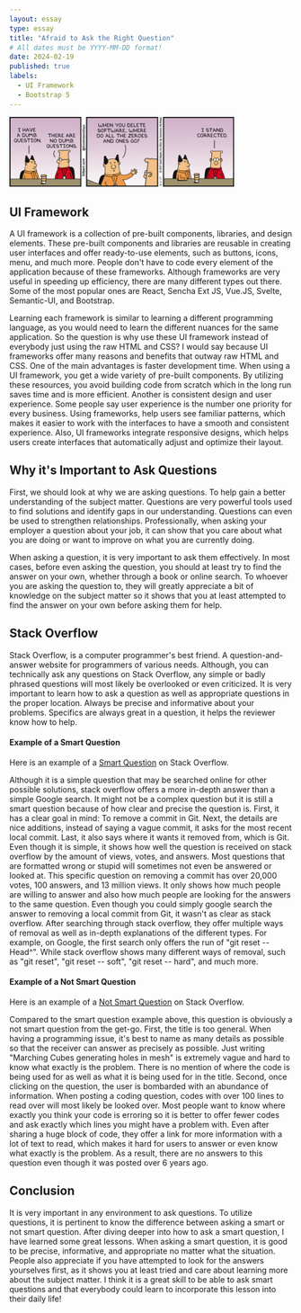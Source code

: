 ```yaml
---
layout: essay
type: essay
title: "Afraid to Ask the Right Question"
# All dates must be YYYY-MM-DD format!
date: 2024-02-19
published: true
labels:
  - UI Framework
  - Bootstrap 5
---
```


<img width="400px" class="rounded float-start pe-4" src="../img/stupid questions.gif">

## UI Framework

A UI framework is a collection of pre-built components, libraries, and design elements. These pre-built components and libraries are reusable in creating user interfaces and offer ready-to-use elements, such as buttons, icons, menu, and much more. People don't have to code every element of the application because of these frameworks. Although frameworks are very useful in speeding up efficiency, there are many different types out there. Some of the most popular ones are React, Sencha Ext JS, Vue.JS, Svelte, Semantic-UI, and Bootstrap.

Learning each framework is similar to learning a different programming language, as you would need to learn the different nuances for the same application. So the question is why use these UI framework instead of everybody just using the raw HTML and CSS? I would say because UI frameworks offer many reasons and benefits that outway raw HTML and CSS. One of the main advantages is faster development time. When using a UI framework, you get a wide variety of pre-built components. By utilizing these resources, you avoid building code from scratch which in the long run saves time and is more efficient. Another is consistent design and user experience. Some people say user experience is the number one priority for every business. Using frameworks, help users see familiar patterns, which makes it easier to work with the interfaces to have a smooth and consistent experience. Also, UI frameworks integrate responsive designs, which helps users create interfaces that automatically adjust and optimize their layout.

## Why it's Important to Ask Questions

First, we should look at why we are asking questions. To help gain a better understanding of the subject matter. Questions are very powerful tools used to find solutions and identify gaps in our understanding. Questions can even be used to strengthen relationships. Professionally, when asking your employer a question about your job, it can show that you care about what you are doing or want to improve on what you are currently doing.

When asking a question, it is very important to ask them effectively. In most cases, before even asking the question, you should at least try to find the answer on your own, whether through a book or online search. To whoever you are asking the question to, they will greatly appreciate a bit of knowledge on the subject matter so it shows that you at least attempted to find the answer on your own before asking them for help. 

## Stack Overflow

Stack Overflow, is a computer programmer's best friend. A question-and-answer website for programmers of various needs. Although, you can technically ask any questions on Stack Overflow, any simple or badly phrased questions will most likely be overlooked or even criticized. It is very important to learn how to ask a question as well as appropriate questions in the proper location. Always be precise and informative about your problems. Specifics are always great in a question, it helps the reviewer know how to help.

#### Example of a Smart Question

Here is an example of a <a href="https://stackoverflow.com/questions/927358/how-do-i-undo-the-most-recent-local-commits-in-git"><i class="large github icon "></i>Smart Question</a> on Stack Overflow.

Although it is a simple question that may be searched online for other possible solutions, stack overflow offers a more in-depth answer than a simple Google search. It might not be a complex question but it is still a smart question because of how clear and precise the question is. First, it has a clear goal in mind: To remove a commit in Git. Next, the details are nice additions, instead of saying a vague commit, it asks for the most recent local commit. Last, it also says where it wants it removed from, which is Git. Even though it is simple, it shows how well the question is received on stack overflow by the amount of views, votes, and answers. Most questions that are formatted wrong or stupid will sometimes not even be answered or looked at. This specific question on removing a commit has over 20,000 votes, 100 answers, and 13 million views. It only shows how much people are willing to answer and also how much people are looking for the answers to the same question. Even though you could simply google search the answer to removing a local commit from Git, it wasn't as clear as stack overflow. After searching through stack overflow, they offer multiple ways of removal as well as in-depth explanations of the different types. For example, on Google, the first search only offers the run of "git reset -- Head^". While stack overflow shows many different ways of removal, such as "git reset", "git reset -- soft", "git reset -- hard", and much more.

#### Example of a Not Smart Question

Here is an example of a <a href="https://stackoverflow.com/questions/44760112/marching-cubes-generating-holes-in-mesh"><i class="large github icon "></i>Not Smart Question</a> on Stack Overflow.

Compared to the smart question example above, this question is obviously a not smart question from the get-go. First, the title is too general. When having a programming issue, it's best to name as many details as possible so that the receiver can answer as precisely as possible. Just writing "Marching Cubes generating holes in mesh" is extremely vague and hard to know what exactly is the problem. There is no mention of where the code is being used for as well as what it is being used for in the title. Second, once clicking on the question, the user is bombarded with an abundance of information. When posting a coding question, codes with over 100 lines to read over will most likely be looked over. Most people want to know where exactly you think your code is erroring so it is better to offer fewer codes and ask exactly which lines you might have a problem with. Even after sharing a huge block of code, they offer a link for more information with a lot of text to read, which makes it hard for users to answer or even know what exactly is the problem. As a result, there are no answers to this question even though it was posted over 6 years ago.

## Conclusion

It is very important in any environment to ask questions. To utilize questions, it is pertinent to know the difference between asking a smart or not smart question. After diving deeper into how to ask a smart question, I have learned some great lessons. When asking a smart question, it is good to be precise, informative, and appropriate no matter what the situation. People also appreciate if you have attempted to look for the answers yourselves first, as it shows you at least tried and care about learning more about the subject matter. I think it is a great skill to be able to ask smart questions and that everybody could learn to incorporate this lesson into their daily life!
